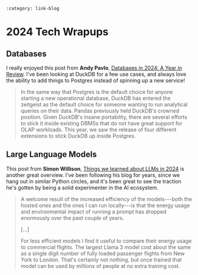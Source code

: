 ```{post} Jan 03, 2025
:category: link-blog
```

# 2024 Tech Wrapups

## Databases

I really enjoyed this post from **Andy Pavlo**, [Databases in 2024: A
Year in
Review](https://www.cs.cmu.edu/~pavlo/blog/2025/01/2024-databases-retrospective.html).
I've been looking at DuckDB for a few use cases, and always love the
ability to add things to Postgres instead of spinning up a new service!

> In the same way that Postgres is the default choice for anyone
> starting a new operational database, DuckDB has entered the zeitgeist
> as the default choice for someone wanting to run analytical queries on
> their data. Pandas previously held DuckDB\'s crowned position. Given
> DuckDB\'s insane portability, there are several efforts to stick it
> inside existing DBMSs that do not have great support for OLAP
> workloads. This year, we saw the release of four different extensions
> to stick DuckDB up inside Postgres.

## Large Language Models

This post from **Simon Willison**, [Things we learned about LLMs in
2024](https://simonwillison.net/2024/Dec/31/llms-in-2024/) is another
great overview. I've been following his blog for years, since we hang
out in similar Python circles, and it's been great to see the traction
he's gotten by being a solid experimenter in the AI ecosystem.

> A welcome result of the increased efficiency of the models---both the
> hosted ones and the ones I can run locally---is that the energy usage
> and environmental impact of running a prompt has dropped enormously
> over the past couple of years.
>
> \[...\]
>
> For less efficient models I find it useful to compare their energy
> usage to commercial flights. The largest Llama 3 model cost about the
> same as a single digit number of fully loaded passenger flights from
> New York to London. That's certainly not nothing, but once trained
> that model can be used by millions of people at no extra training
> cost.
